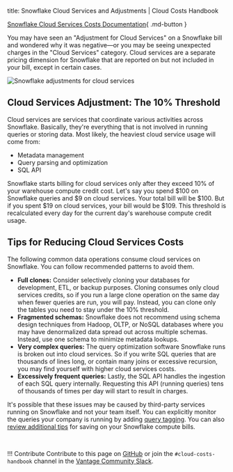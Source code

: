 title: Snowflake Cloud Services and Adjustments | Cloud Costs Handbook

[Snowflake Cloud Services Costs Documentation](https://docs.snowflake.com/en/user-guide/cost-understanding-compute#cloud-service-credit-usage){ .md-button }

You may have seen an "Adjustment for Cloud Services" on a Snowflake bill and wondered why it was negative—or you may be seeing unexpected charges in the "Cloud Services" category. Cloud services are a separate pricing dimension for Snowflake that are reported on but not included in your bill, except in certain cases.

![Snowflake adjustments for cloud services](/img/snowflake/snowflake-cloud-services.png)

## Cloud Services Adjustment: The 10% Threshold

Cloud services are services that coordinate various activities across Snowflake. Basically, they're everything that is not involved in running queries or storing data. Most likely, the heaviest cloud service usage will come from:

* Metadata management
* Query parsing and optimization
* SQL API

Snowflake starts billing for cloud services only after they exceed 10% of your warehouse compute credit cost. Let's say you spend $100 on Snowflake queries and $9 on cloud services. Your total bill will be $100. But if you spent $19 on cloud services, your bill would be $109. This threshold is recalculated every day for the current day's warehouse compute credit usage.

## Tips for Reducing Cloud Services Costs

The following common data operations consume cloud services on Snowflake. You can follow recommended patterns to avoid them.

* **Full clones:** Consider selectively cloning your databases for development, ETL, or backup purposes. Cloning consumes only cloud services credits, so if you run a large clone operation on the same day when fewer queries are run, you will pay. Instead, you can clone only the tables you need to stay under the 10% threshold.
* **Fragmented schemas:** Snowflake does not recommend using schema design techniques from Hadoop, OLTP, or NoSQL databases where you may have denormalized data spread out across multiple schemas. Instead, use one schema to minimize metadata lookups.
* **Very complex queries:** The query optimization software Snowflake runs is broken out into cloud services. So if you write SQL queries that are thousands of lines long, or contain many joins or excessive recursion, you may find yourself with higher cloud services costs.
* **Excessively frequent queries:** Lastly, the SQL API handles the ingestion of each SQL query internally. Requesting this API (running queries) tens of thousands of times per day will start to result in charges.

It's possible that these issues may be caused by third-party services running on Snowflake and not your team itself. You can explicitly monitor the queries your company is running by adding [query tagging](https://www.vantage.sh/blog/snowflake-costs-per-query-using-query-tags). You can also [review additional tips](https://www.vantage.sh/blog/snowflake-compute-costs) for saving on your Snowflake compute bills.

</br>

!!! Contribute
    Contribute to this page on [GitHub](https://github.com/vantage-sh/handbook) or join the `#cloud-costs-handbook` channel in the [Vantage Community Slack](https://vantage.sh/slack).